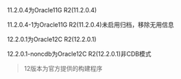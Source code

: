 11.2.0.4为Oracle11G R2(11.2.0.4)

11.2.0.4-1为Oracle11G R2(11.2.0.4)未启用归档，移除无用信息

12.2.0.1为Oracle12C R2(12.2.0.1)

12.2.0.1-noncdb为Oracle12C R2(12.2.0.1)非CDB模式

> 12版本为官方提供的构建程序
